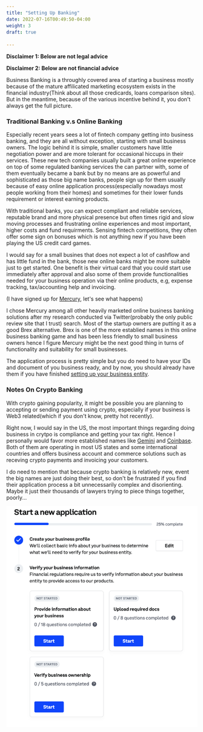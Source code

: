 ```yaml
---
title: "Setting Up Banking"
date: 2022-07-16T00:49:50-04:00
weight: 3
draft: true

---
```


**Disclaimer 1: Below are not legal advice**

**Disclaimer 2: Below are not financial advice**

Business Banking is a throughly covered area of starting a business mostly because of the mature affilicated marketing ecosystem exists in the financial industry(Think about all those credicards, loans comparison sites). But in the meantime, because of the various incentive behind it, you don't always get the full picture. 

<!--more-->

### Traditional Banking v.s Online Banking

Especially recent years sees a lot of fintech company getting into business banking, and they are all without exception, starting with small business owners. The logic behind it is simple, smaller customers have little negotiation power and are more tolerant for occasional hiccups in their services. These new tech companies usually built a great online experience on top of some regulated banking services the can partner with, some of them eventually became a bank but by no means are as powerful and sophisticated as those big name banks, people sign up for them usually because of easy online application process(especially nowadays most people working from their homes) and sometimes for their lower funds requirement or interest earning products.

With traditional banks, you can expect compliant and reliable services, reputable brand and more physical presence but often times rigid and slow moving processes and frustrating online experiences and most important, higher costs and fund requirments. Sensing fintech competitions, they often offer some sign on bonuses which is not anything new if you have been playing the US credit card games.

I would say for a small busines that does not expect a lot of cashflow and has little fund in the bank, those new online banks might be more suitable just to get started. One benefit is their virtual card that you could start use immediately after approval and also some of them provide functionalities needed for your business operation via their online products, e.g, expense tracking, tax/accounting help and invoicing.

(I have signed up for [Mercury](https://mercury.com/), let's see what happens)

I chose Mercury among all other heavily marketed online business banking solutions after my research conducted via Twitter(probably the only public review site that I trust) search. Most of the startup owners are putting it as a good Brex alternative. Brex is one of the more establied names in this online business banking game and has been less friendly to small business owners hence I figure Mercury might be the next good thing in turns of functionality and suitability for small businesses.

The application process is pretty simple but you do need to have your IDs and document of you business ready, and by now, you should already have them if you have finished [setting up your business entity](https://minimumviablestack.net/docs/getting_started/).

### Notes On Crypto Banking

With crypto gaining popularity, it might be possible you are planning to accepting or sending payment using crypto, especially if your business is Web3 related(which if you don't know, pretty hot recently).

Right now, I would say in the US, the most important things regarding doing business in crytpo is compliance and getting your tax right. Hence I personally would favor more established names like [Gemini](https://www.gemini.com/) and [Coinbase](https://www.coinbase.com/). Both of them are operating in most US states and some international countries and offers business account and commerce solutions such as receving crypto payments and invoicing your customers.

I do need to mention that because crypto banking is relatively new, event the big names are just doing their best, so don't be frustrated if you find their application process a bit unnecessarily complex and disorienting. Maybe it just their thousands of lawyers trying to piece things together, poorly...

![Coinbase Business Account Application](/images/coinbase-biz-account-app.png)

